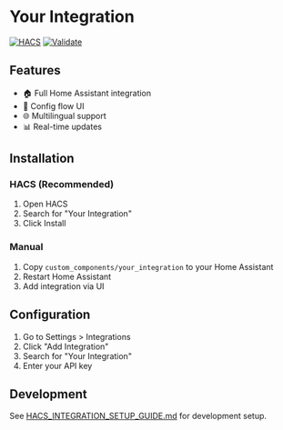 # Your Integration

[![HACS](https://img.shields.io/badge/HACS-Default-orange.svg)](https://hacs.xyz)
[![Validate](https://github.com/yourusername/your-integration/actions/workflows/validate.yml/badge.svg)](https://github.com/yourusername/your-integration/actions)

## Features

- 🏠 Full Home Assistant integration
- 🔧 Config flow UI
- 🌐 Multilingual support
- 📊 Real-time updates

## Installation

### HACS (Recommended)

1. Open HACS
2. Search for "Your Integration"
3. Click Install

### Manual

1. Copy `custom_components/your_integration` to your Home Assistant
2. Restart Home Assistant
3. Add integration via UI

## Configuration

1. Go to Settings > Integrations
2. Click "Add Integration"
3. Search for "Your Integration"
4. Enter your API key

## Development

See [HACS_INTEGRATION_SETUP_GUIDE.md](../context-engineering-intro/HACS_INTEGRATION_SETUP_GUIDE.md) for development setup.